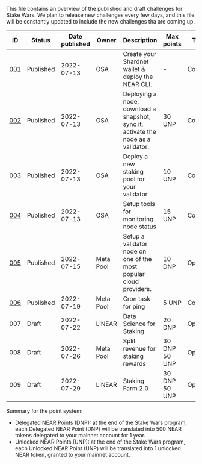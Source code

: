 This file contains an overview of the published and draft challenges for Stake Wars. We plan to release new challenges every few days, and this file will be constantly updated to include the new challenges tha are coming up.

| ID                                                                       | Status    | Date published | Owner     | Description                                                                       | Max points       | Type     | Target network |
| ------------------------------------------------------------------------ | --------- | -------------- | --------- | --------------------------------------------------------------------------------- | ---------------- | -------- | -------------- |
| [001](https://github.com/near/stakewars-iii/blob/main/challenges/001.md) | Published | 2022-07-13     | OSA       | Create your Shardnet wallet & deploy the NEAR CLI.                                | \-               | Core     | Shardnet       |
| [002](https://github.com/near/stakewars-iii/blob/main/challenges/002.md) | Published | 2022-07-13     | OSA       | Deploying a node, download a snapshot, sync it, activate the node as a validator. | 30 UNP           | Core     | Shardnet       |
| [003](https://github.com/near/stakewars-iii/blob/main/challenges/003.md) | Published | 2022-07-13     | OSA       | Deploy a new staking pool for your validator                                      | 10 UNP           | Core     | Shardnet       |
| [004](https://github.com/near/stakewars-iii/blob/main/challenges/004.md) | Published | 2022-07-13     | OSA       | Setup tools for monitoring node status                                            | 15 UNP           | Core     | Shardnet       |
| [005](https://github.com/near/stakewars-iii/blob/main/challenges/005.md) | Published | 2022-07-15     | Meta Pool | Setup a validator node on one of the most popular cloud providers.                | 10 DNP           | Optional | Shardnet       |
| [006](https://github.com/near/stakewars-iii/blob/main/challenges/006.md) | Published | 2022-07-19     | Meta Pool | Cron task for ping                                                                | 5 UNP            | Core     | Shardnet       |
| 007                                                                      | Draft     | 2022-07-22     | LiNEAR    | Data Science for Staking                                                          | 20 DNP           | Optional | Shardnet       |
| 008                                                                      | Draft     | 2022-07-26     | Meta Pool | Split revenue for staking rewards                                                 | 30 DNP<br>50 UNP | Optional | Shardnet       |
| 009                                                                      | Draft     | 2022-07-29     | LiNEAR    | Staking Farm 2.0                                                                  | 30 DNP<br>50 UNP | Optional | Shardnet       |


Summary for the point system:
* Delegated NEAR Points (DNP): at the end of the Stake Wars program, each Delegated NEAR Point (DNP) will be translated into 500 NEAR tokens delegated to your mainnet account for 1 year.
* Unlocked NEAR Points (UNP): at the end of the Stake Wars program, each Unlocked NEAR Point (UNP) will be translated into 1 unlocked NEAR token, granted to your mainnet account.
